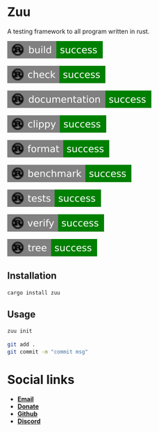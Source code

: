 # Zuu

A testing framework to all program written in rust.

![build](https://raw.githubusercontent.com/taishingi/zuu/master/badges/build.svg)

![check](https://raw.githubusercontent.com/taishingi/zuu/master/badges/check.svg)

![doc](https://raw.githubusercontent.com/taishingi/zuu/master/badges/documentation.svg)

![clippy](https://raw.githubusercontent.com/taishingi/zuu/master/badges/clippy.svg)

![format](https://raw.githubusercontent.com/taishingi/zuu/master/badges/format.svg)

![benchmark](https://raw.githubusercontent.com/taishingi/zuu/master/badges/benchmark.svg)

![tests](https://raw.githubusercontent.com/taishingi/zuu/master/badges/tests.svg)

![verify](https://raw.githubusercontent.com/taishingi/zuu/master/badges/verify.svg)

![tree](https://raw.githubusercontent.com/taishingi/zuu/master/badges/tree.svg)

## Installation

```sh
cargo install zuu
```

## Usage

```sh
zuu init
```

```sh
git add .
git commit -m "commit msg"
```
# Social links

* [**Email**](mailto:micieli@vivaldi.net)
* [**Donate**](https://www.paypal.com/donate/?hosted_button_id=D43VUM85PM724)
* [**Github**](https://github.com/taishingi)
* [**Discord**](https://discord.gg/U5gFCtfc)

